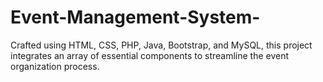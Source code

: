 # Event-Management-System-
Crafted using HTML, CSS, PHP, Java, Bootstrap, and MySQL, this project integrates an array of essential components to streamline the event organization process.
